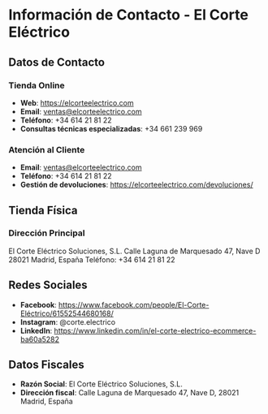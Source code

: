 # Información de Contacto - El Corte Eléctrico

## Datos de Contacto

### Tienda Online
- **Web**: https://elcorteelectrico.com
- **Email**: ventas@elcorteelectrico.com
- **Teléfono**: +34 614 21 81 22
- **Consultas técnicas especializadas**: +34 661 239 969

### Atención al Cliente
- **Email**: ventas@elcorteelectrico.com
- **Teléfono**: +34 614 21 81 22
- **Gestión de devoluciones**: https://elcorteelectrico.com/devoluciones/

## Tienda Física

### Dirección Principal
El Corte Eléctrico Soluciones, S.L.
Calle Laguna de Marquesado 47, Nave D
28021 Madrid, España
Teléfono: +34 614 21 81 22

## Redes Sociales

- **Facebook**: https://www.facebook.com/people/El-Corte-Eléctrico/61552544680168/
- **Instagram**: @corte.electrico
- **LinkedIn**: https://www.linkedin.com/in/el-corte-electrico-ecommerce-ba60a5282

## Datos Fiscales

- **Razón Social**: El Corte Eléctrico Soluciones, S.L.
- **Dirección fiscal**: Calle Laguna de Marquesado 47, Nave D, 28021 Madrid, España